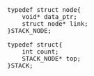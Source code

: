 <pre>
typedef struct node{
	void* data_ptr;
	struct node* link;
}STACK_NODE;

typedef struct{
	int count;
	STACK_NODE* top;
}STACK;
<code>
